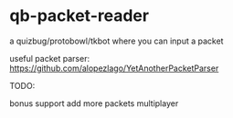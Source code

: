 # qb-packet-reader
a quizbug/protobowl/tkbot where you can input a packet

useful packet parser: https://github.com/alopezlago/YetAnotherPacketParser

TODO: 

bonus support
add more packets
multiplayer